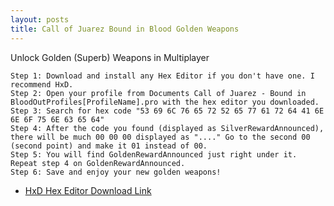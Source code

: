 ```yaml
---
layout: posts
title: Call of Juarez Bound in Blood Golden Weapons 
---
```


Unlock Golden (Superb) Weapons in Multiplayer

    Step 1: Download and install any Hex Editor if you don't have one. I recommend HxD.
    Step 2: Open your profile from Documents Call of Juarez - Bound in BloodOutProfiles[ProfileName].pro with the hex editor you downloaded.
    Step 3: Search for hex code "53 69 6C 76 65 72 52 65 77 61 72 64 41 6E 6E 6F 75 6E 63 65 64"
    Step 4: After the code you found (displayed as SilverRewardAnnounced), there will be much 00 00 00 displayed as "...." Go to the second 00 (second point) and make it 01 instead of 00.
    Step 5: You will find GoldenRewardAnnounced just right under it. Repeat step 4 on GoldenRewardAnnounced.
    Step 6: Save and enjoy your new golden weapons!

* [HxD Hex Editor Download Link](https://mh-nexus.de/en/downloads.php?product=HxD20)
   